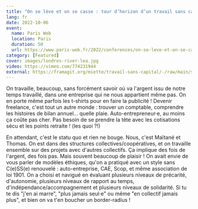 ```yaml
---
title: "On se lève et on se casse : tour d’horizon d’un travail sans capital"
lang: fr
date: 2022-10-06
event:
  name: Paris Web
  location: Paris
  duration: 50
  url: https://www.paris-web.fr/2022/conferences/on-se-leve-et-on-se-cassetour-dhorizon-dun-travail-sans-capital.php
category: [Featured]
cover: images/londres-river-lea.jpg
video: https://vimeo.com/774231944
external: https://framagit.org/miette/travail-sans-capital/-/raw/main/slides/index.pdf?inline=true
---
```

On travaille, beaucoup, sans forcément savoir où va l'argent issu de notre temps travaillé, dans une entreprise qui ne nous appartient même pas. On en porte même parfois les t-shirts pour en faire la publicité ! Devenir freelance, c'est tout un autre monde : trouver un comptable, comprendre les histoires de bilan annuel… quelle plaie. Auto-entrepreneur·e, au moins ça coûte pas cher. Pas besoin de se prendre la tête avec les cotisations sécu et les points retraite ! (les quoi ?!)

En attendant, c'est le statu quo et rien ne bouge. Nous, c'est Maïtané et Thomas. On est dans des structures collectives/coopératives, et on travaille ensemble sur des projets avec d'autres collectifs. Ça implique des fois de l'argent, des fois pas. Mais souvent beaucoup de plaisir ! On avait envie de vous parler de modèles éthiques, qu'on a pratiqué avec un style sans C(e)SS(e) renouvelé : auto-entreprise, CAE, Scop, et même association de loi 1901. On a choisi et navigué en évaluant plusieurs niveaux de précarité, d'autonomie, plusieurs niveaux de rapport au temps, d'indépendance/accompagnement et plusieurs niveaux de solidarité. Si tu te dis "j'en ai marre", "plus jamais seul·e" ou même "en collectif jamais plus", et bien on va t'en boucher un border-radius !
